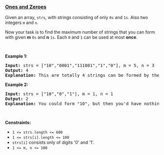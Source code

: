 ### [Ones and Zeroes](https://leetcode.com/problems/ones-and-zeroes)

<p>Given an array, <code>strs</code>, with strings consisting of only <code>0s</code> and <code>1s</code>. Also two integers <code>m</code> and <code>n</code>.</p>

<p>Now your task is to find the maximum number of strings that you can form with given <b>m</b> <code>0s</code> and <b>n</b> <code>1s</code>. Each <code>0</code> and <code>1</code> can be used at most <b>once</b>.</p>

<p>&nbsp;</p>
<p><strong>Example 1:</strong></p>

<pre>
<strong>Input:</strong> strs = [&quot;10&quot;,&quot;0001&quot;,&quot;111001&quot;,&quot;1&quot;,&quot;0&quot;], m = 5, n = 3
<strong>Output:</strong> 4
<strong>Explanation:</strong> This are totally 4 strings can be formed by the using of 5 0s and 3 1s, which are &quot;10&quot;,&quot;0001&quot;,&quot;1&quot;,&quot;0&quot;.
</pre>

<p><strong>Example 2:</strong></p>

<pre>
<strong>Input:</strong> strs = [&quot;10&quot;,&quot;0&quot;,&quot;1&quot;], m = 1, n = 1
<strong>Output:</strong> 2
<b>Explanation:</b> You could form &quot;10&quot;, but then you&#39;d have nothing left. Better form &quot;0&quot; and &quot;1&quot;.
</pre>

<p>&nbsp;</p>
<p><strong>Constraints:</strong></p>

<ul>
	<li><code>1 &lt;= strs.length &lt;= 600</code></li>
	<li><code>1 &lt;= strs[i].length &lt;= 100</code></li>
	<li><code>strs[i]</code> consists only of digits &#39;0&#39; and &#39;1&#39;.</li>
	<li><code>1 &lt;= m, n &lt;= 100</code></li>
</ul>
